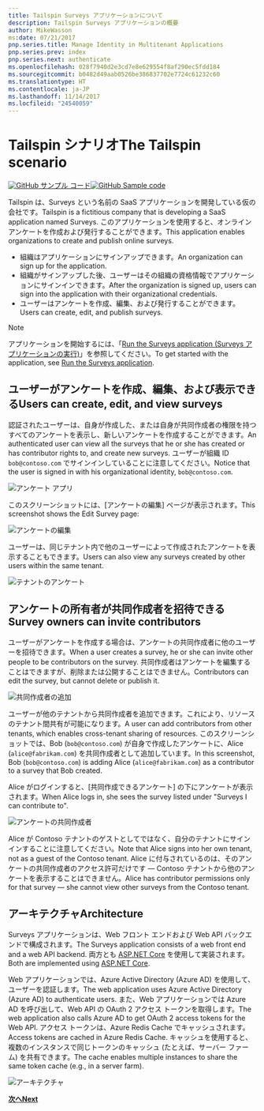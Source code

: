 ```yaml
---
title: Tailspin Surveys アプリケーションについて
description: Tailspin Surveys アプリケーションの概要
author: MikeWasson
ms:date: 07/21/2017
pnp.series.title: Manage Identity in Multitenant Applications
pnp.series.prev: index
pnp.series.next: authenticate
ms.openlocfilehash: 028f7940d2e3cd7e8e629554f8af290ec5fdd184
ms.sourcegitcommit: b0482d49aab0526be386837702e7724c61232c60
ms.translationtype: HT
ms.contentlocale: ja-JP
ms.lasthandoff: 11/14/2017
ms.locfileid: "24540059"
---
```

# <a name="the-tailspin-scenario"></a><span data-ttu-id="0010b-103">Tailspin シナリオ</span><span class="sxs-lookup"><span data-stu-id="0010b-103">The Tailspin scenario</span></span>

<span data-ttu-id="0010b-104">[![GitHub](../_images/github.png) サンプル コード][sample application]</span><span class="sxs-lookup"><span data-stu-id="0010b-104">[![GitHub](../_images/github.png) Sample code][sample application]</span></span>

<span data-ttu-id="0010b-105">Tailspin は、Surveys という名前の SaaS アプリケーションを開発している仮の会社です。</span><span class="sxs-lookup"><span data-stu-id="0010b-105">Tailspin is a fictitious company that is developing a SaaS application named Surveys.</span></span> <span data-ttu-id="0010b-106">このアプリケーションを使用すると、オンライン アンケートを作成および発行することができます。</span><span class="sxs-lookup"><span data-stu-id="0010b-106">This application enables organizations to create and publish online surveys.</span></span>

* <span data-ttu-id="0010b-107">組織はアプリケーションにサインアップできます。</span><span class="sxs-lookup"><span data-stu-id="0010b-107">An organization can sign up for the application.</span></span>
* <span data-ttu-id="0010b-108">組織がサインアップした後、ユーザーはその組織の資格情報でアプリケーションにサインインできます。</span><span class="sxs-lookup"><span data-stu-id="0010b-108">After the organization is signed up, users can sign into the application with their organizational credentials.</span></span>
* <span data-ttu-id="0010b-109">ユーザーはアンケートを作成、編集、および発行することができます。</span><span class="sxs-lookup"><span data-stu-id="0010b-109">Users can create, edit, and publish surveys.</span></span>

> [!NOTE]
> <span data-ttu-id="0010b-110">アプリケーションを開始するには、「[Run the Surveys application (Surveys アプリケーションの実行)]」を参照してください。</span><span class="sxs-lookup"><span data-stu-id="0010b-110">To get started with the application, see [Run the Surveys application].</span></span>
> 
> 

## <a name="users-can-create-edit-and-view-surveys"></a><span data-ttu-id="0010b-111">ユーザーがアンケートを作成、編集、および表示できる</span><span class="sxs-lookup"><span data-stu-id="0010b-111">Users can create, edit, and view surveys</span></span>
<span data-ttu-id="0010b-112">認証されたユーザーは、自身が作成した、または自身が共同作成者の権限を持つすべてのアンケートを表示し、新しいアンケートを作成することができます。</span><span class="sxs-lookup"><span data-stu-id="0010b-112">An authenticated user can view all the surveys that he or she has created or has contributor rights to, and create new surveys.</span></span> <span data-ttu-id="0010b-113">ユーザーが組織 ID `bob@contoso.com` でサインインしていることに注意してください。</span><span class="sxs-lookup"><span data-stu-id="0010b-113">Notice that the user is signed in with his organizational identity, `bob@contoso.com`.</span></span>

![アンケート アプリ](./images/surveys-screenshot.png)

<span data-ttu-id="0010b-115">このスクリーンショットには、[アンケートの編集] ページが表示されます。</span><span class="sxs-lookup"><span data-stu-id="0010b-115">This screenshot shows the Edit Survey page:</span></span>

![アンケートの編集](./images/edit-survey.png)

<span data-ttu-id="0010b-117">ユーザーは、同じテナント内で他のユーザーによって作成されたアンケートを表示することもできます。</span><span class="sxs-lookup"><span data-stu-id="0010b-117">Users can also view any surveys created by other users within the same tenant.</span></span>

![テナントのアンケート](./images/tenant-surveys.png)

## <a name="survey-owners-can-invite-contributors"></a><span data-ttu-id="0010b-119">アンケートの所有者が共同作成者を招待できる</span><span class="sxs-lookup"><span data-stu-id="0010b-119">Survey owners can invite contributors</span></span>
<span data-ttu-id="0010b-120">ユーザーがアンケートを作成する場合は、アンケートの共同作成者に他のユーザーを招待できます。</span><span class="sxs-lookup"><span data-stu-id="0010b-120">When a user creates a survey, he or she can invite other people to be contributors on the survey.</span></span> <span data-ttu-id="0010b-121">共同作成者はアンケートを編集することはできますが、削除または公開することはできません。</span><span class="sxs-lookup"><span data-stu-id="0010b-121">Contributors can edit the survey, but cannot delete or publish it.</span></span>  

![共同作成者の追加](./images/add-contributor.png)

<span data-ttu-id="0010b-123">ユーザーが他のテナントから共同作成者を追加できます。これにより、リソースのテナント間共有が可能になります。</span><span class="sxs-lookup"><span data-stu-id="0010b-123">A user can add contributors from other tenants, which enables cross-tenant sharing of resources.</span></span> <span data-ttu-id="0010b-124">このスクリーンショットでは、Bob (`bob@contoso.com`) が自身で作成したアンケートに、Alice (`alice@fabrikam.com`) を共同作成者として追加しています。</span><span class="sxs-lookup"><span data-stu-id="0010b-124">In this screenshot, Bob (`bob@contoso.com`) is adding Alice (`alice@fabrikam.com`) as a contributor to a survey that Bob created.</span></span>

<span data-ttu-id="0010b-125">Alice がログインすると、[共同作成できるアンケート] の下にアンケートが表示されます。</span><span class="sxs-lookup"><span data-stu-id="0010b-125">When Alice logs in, she sees the survey listed under "Surveys I can contribute to".</span></span>

![アンケートの共同作成者](./images/contributor.png)

<span data-ttu-id="0010b-127">Alice が Contoso テナントのゲストとしてではなく、自分のテナントにサインインすることに注意してください。</span><span class="sxs-lookup"><span data-stu-id="0010b-127">Note that Alice signs into her own tenant, not as a guest of the Contoso tenant.</span></span> <span data-ttu-id="0010b-128">Alice に付与されているのは、そのアンケートの共同作成者のアクセス許可だけです &mdash; Contoso テナントから他のアンケートを表示することはできません。</span><span class="sxs-lookup"><span data-stu-id="0010b-128">Alice has contributor permissions only for that survey &mdash; she cannot view other surveys from the Contoso tenant.</span></span>

## <a name="architecture"></a><span data-ttu-id="0010b-129">アーキテクチャ</span><span class="sxs-lookup"><span data-stu-id="0010b-129">Architecture</span></span>
<span data-ttu-id="0010b-130">Surveys アプリケーションは、Web フロント エンドおよび Web API バックエンドで構成されます。</span><span class="sxs-lookup"><span data-stu-id="0010b-130">The Surveys application consists of a web front end and a web API backend.</span></span> <span data-ttu-id="0010b-131">両方とも [ASP.NET Core] を使用して実装されます。</span><span class="sxs-lookup"><span data-stu-id="0010b-131">Both are implemented using [ASP.NET Core].</span></span>

<span data-ttu-id="0010b-132">Web アプリケーションでは、Azure Active Directory (Azure AD) を使用して、ユーザーを認証します。</span><span class="sxs-lookup"><span data-stu-id="0010b-132">The web application uses Azure Active Directory (Azure AD) to authenticate users.</span></span> <span data-ttu-id="0010b-133">また、Web アプリケーションでは Azure AD を呼び出して、Web API の OAuth 2 アクセス トークンを取得します。</span><span class="sxs-lookup"><span data-stu-id="0010b-133">The web application also calls Azure AD to get OAuth 2 access tokens for the Web API.</span></span> <span data-ttu-id="0010b-134">アクセス トークンは、Azure Redis Cache でキャッシュされます。</span><span class="sxs-lookup"><span data-stu-id="0010b-134">Access tokens are cached in Azure Redis Cache.</span></span> <span data-ttu-id="0010b-135">キャッシュを使用すると、複数のインスタンスで同じトークンのキャッシュ (たとえば、サーバー ファーム) を共有できます。</span><span class="sxs-lookup"><span data-stu-id="0010b-135">The cache enables multiple instances to share the same token cache (e.g., in a server farm).</span></span>

![アーキテクチャ](./images/architecture.png)

<span data-ttu-id="0010b-137">[**次へ**][authentication]</span><span class="sxs-lookup"><span data-stu-id="0010b-137">[**Next**][authentication]</span></span>

<!-- Links -->

[authentication]: authenticate.md

[Run the Surveys application (Surveys アプリケーションの実行)]: ./run-the-app.md
[Run the Surveys application]: ./run-the-app.md
[ASP.NET Core]: /aspnet/core
[sample application]: https://github.com/mspnp/multitenant-saas-guidance
